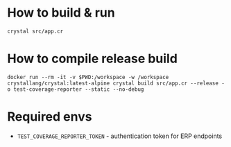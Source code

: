 # How to build & run
  ```
  crystal src/app.cr
  ```

# How to compile release build
  ```
  docker run --rm -it -v $PWD:/workspace -w /workspace crystallang/crystal:latest-alpine crystal build src/app.cr --release -o test-coverage-reporter --static --no-debug
  ```

# Required envs
- `TEST_COVERAGE_REPORTER_TOKEN` - authentication token for ERP endpoints
